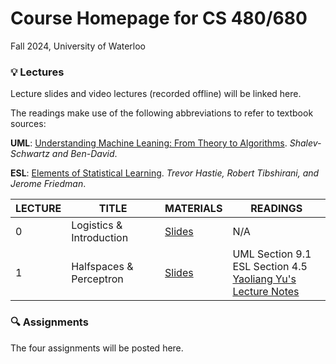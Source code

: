 # Course Homepage for CS 480/680
Fall 2024, University of Waterloo

### :bulb: Lectures
Lecture slides and video lectures (recorded offline) will be linked here.

The readings make use of the following abbreviations to refer to textbook sources:

**UML**: [Understanding Machine Leaning: From Theory to Algorithms](http://www.cs.huji.ac.il/~shais/UnderstandingMachineLearning/). *Shalev-Schwartz and Ben-David*.

**ESL**: [Elements of Statistical Learning](https://web.stanford.edu/~hastie/ElemStatLearn/). *Trevor Hastie, Robert Tibshirani, and Jerome Friedman*.

| LECTURE    | TITLE             | MATERIALS      |  READINGS |
| ---------- | ----------------- |--------------- | --------- |
| 0          | Logistics & Introduction     | [Slides](lectures/00_introduction.pdf) | N/A       |
| 1          | Halfspaces & Perceptron      | [Slides](lectures/01_halfspaces_perceptron.pdf) | UML Section 9.1<br>ESL Section 4.5<br>[Yaoliang Yu's Lecture Notes](https://cs.uwaterloo.ca/~y328yu/mycourses/480-2022f/480-note-perceptron.pdf) |

### :mag: Assignments
The four assignments will be posted here.

